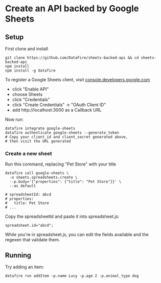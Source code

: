 # Create an API backed by Google Sheets

## Setup
First clone and install
```
git clone https://github.com/DataFire/sheets-backed-api && cd sheets-backed-api
npm install
npm install -g datafire
```

To register a Google Sheets client, visit
[console.developers.google.com](https://console.developers.google.com/apis/credentials)
* click "Enable API"
* choose Sheets
* click "Credentials"
* click "Create Credentials" -> "OAuth Client ID"
* add http://localhost:3000 as a Callback URL

Now run:
```
datafire integrate google-sheets
datafire authenticate google-sheets --generate_token
# Copy your client_id and client_secret generated above,
# then visit the URL generated
```

### Create a new sheet
Run this command, replacing "Pet Store" with your title
```
datafire call google-sheets \
  -o sheets.spreadsheets.create \
  --p.body='{"properties": {"title": "Pet Store"}}' \
  --as default

# spreadsheetId: abcd
# properties:
#   title: Pet Store
# ...
```

Copy the spreadsheetId and paste it into spreadsheet.js:

```
spreadsheet.id="abcd";
```

While you're in spreadsheet.js, you can edit the fields available and the
regexen that validate them.

## Running

Try adding an item:

```
datafire run addItem -p.name Lucy -p.age 2 -p.animal_type dog
```

